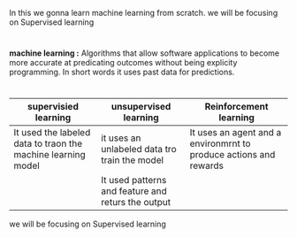 In this we gonna learn machine learning from scratch. we will be focusing on Supervised learning

#
__machine learning :__ Algorithms that allow software applications to become more accurate at predicating outcomes without being explicity programming. In short words it uses past data for predictions.
#

|supervisied learning | unsupervised learning | Reinforcement  learning |
| --- | --- | ---|
| It used the labeled data to traon the machine learning model | it uses an unlabeled data tro train the model | It uses an agent and a environmrnt to produce actions and rewards |
| | It used patterns and feature and returs the output | |





we will be focusing on Supervised learning